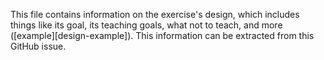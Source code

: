This file contains information on the exercise's design, which includes things like its goal, its teaching goals, what not to teach, and more ([example][design-example]). This information can be extracted from this GitHub issue.

